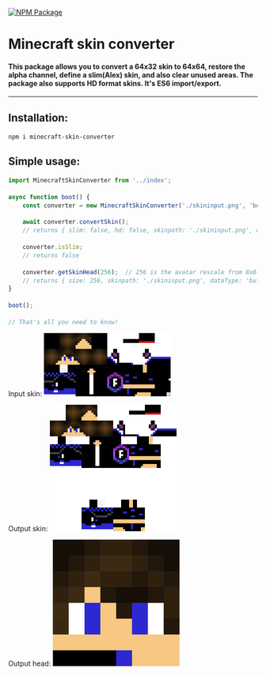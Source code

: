 [![NPM Package](https://img.shields.io/npm/v/minecraft-skin-converter)](https://www.npmjs.com/package/minecraft-skin-converter)

# Minecraft skin converter
#### This package allows you to convert a 64x32 skin to 64x64, restore the alpha channel, define a slim(Alex) skin, and also clear unused areas. The package also supports HD format skins. It's ES6 import/export.
---
## Installation:
```
npm i minecraft-skin-converter
```

## Simple usage:
```ts
import MinecraftSkinConverter from '../index';

async function boot() {
    const converter = new MinecraftSkinConverter('./skininput.png', 'buffer/png');

    await converter.convertSkin();
    // returns { slim: false, hd: false, skinpath: './skininput.png', dataType: 'buffer/png', data: [Buffer] }

    converter.isSlim;
    // returns false

    converter.getSkinHead(256);  // 256 is the avatar rescale from 8x8(default) to 256x256
    // returns { size: 256, skinpath: './skininput.png', dataType: 'buffer/png', data: [Buffer]; }
}

boot();

// That's all you need to know!
```

Input skin:
![Input skin image](https://github.com/Frysuni/minecraft-skin-converter/blob/main/example/skininput.png?raw=true)

Output skin:
![Output skin image](https://github.com/Frysuni/minecraft-skin-converter/blob/main/example/skinoutput.png?raw=true)

Output head:
![Output head image](https://github.com/Frysuni/minecraft-skin-converter/blob/main/example/skinheadoutput.png?raw=true)
